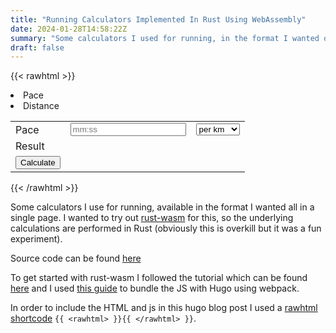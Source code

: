 ```yaml
---
title: "Running Calculators Implemented In Rust Using WebAssembly"
date: 2024-01-28T14:58:22Z
summary: "Some calculators I used for running, in the format I wanted on a single page. The underlying calculations are performed in Rust."
draft: false
---
```



{{< rawhtml >}}
<head>
<script src="/assets/bootstrap.js"></script>
<style>
table.hidden {
  display: none;
}
</style>
</head>

<div id="menu" style="margin:auto">
  <li class="active" id=paceNav>Pace </li>
  <li id=distanceNav>Distance</li>
</div> 
<p>

<div>
<table id=paceTable>
  <tr>
    <td>Pace</td>
    <td><input id="paceCalcPace" placeholder="mm:ss" type="string" name="pace"</td>
    <td>
        <select name="unit" id="paceCalcUnit">
          <option value="kms">per km</option>
          <option value="miles">per mile</option>
        </select>
    </td>
  </tr>
  <tr>
    <td>Result</td>
    <td id="paceCalcResult"></td>
  </tr>
<td><input id="calculatePace" type="button" class="button" value="Calculate" style="vertical-align:bottom;margin:0"></td>
</table> 
</div>

<table class="hidden" id=distanceTable>
  <tr>
    <td>Pace</td>
    <td><input id="distanceCalcPace" placeholder="mm:ss" type="string" name="pace"</td>
    <td>
        <select name="unit" id="distanceCalcUnit">
          <option value="km">per km</option>
          <option value="miles">per mile</option>
        </select>
    </td>
  </tr>
  <tr>
    <td>Time</td>
    <td><input id="distanceCalcTime" placeholder="hh:mm:ss" type="string" name="time"></td>
  </tr>
  <tr>
    <td>Result</td>
    <td id="distanceCalcResult"></td>
  </tr>
<td><input id="calculateDistance" type="button" class="button" value="Calculate" style="vertical-align:bottom;margin:0"></td>
</table> 
{{< /rawhtml >}}

Some calculators I use for running, available in the format I wanted all in a single page. I wanted to try out [rust-wasm](https://rustwasm.github.io/book/) for this, so the underlying calculations are performed in Rust (obviously this is overkill but it was a fun experiment).

Source code can be found [here](https://github.com/james-o-johnstone/blog/tree/master/src)

To get started with rust-wasm I followed the tutorial which can be found [here](https://rustwasm.github.io/book/game-of-life/setup.html) and I used [this guide](https://dev.to/tegandbiscuits/building-a-static-site-with-hugo-and-webpack-pd3) to bundle the JS with Hugo using webpack.

In order to include the HTML and js in this hugo blog post I used a [rawhtml shortcode](https://anaulin.org/blog/hugo-raw-html-shortcode/) `{{ <rawhtml> }}{{ </rawhtml> }}`.

